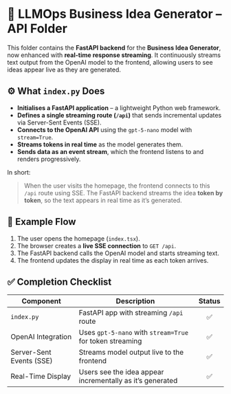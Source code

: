 # 🧠 LLMOps Business Idea Generator – API Folder

This folder contains the **FastAPI backend** for the **Business Idea Generator**, now enhanced with **real-time response streaming**.
It continuously streams text output from the OpenAI model to the frontend, allowing users to see ideas appear live as they are generated.

## ⚙️ What `index.py` Does

* **Initialises a FastAPI application** – a lightweight Python web framework.
* **Defines a single streaming route (`/api`)** that sends incremental updates via Server-Sent Events (SSE).
* **Connects to the OpenAI API** using the `gpt-5-nano` model with `stream=True`.
* **Streams tokens in real time** as the model generates them.
* **Sends data as an event stream**, which the frontend listens to and renders progressively.

In short:

> When the user visits the homepage, the frontend connects to this `/api` route using SSE.
> The FastAPI backend streams the idea **token by token**, so the text appears in real time as it’s generated.

## 🧩 Example Flow

1. The user opens the homepage (`index.tsx`).
2. The browser creates a **live SSE connection** to `GET /api`.
3. The FastAPI backend calls the OpenAI model and starts streaming text.
4. The frontend updates the display in real time as each token arrives.

## ✅ Completion Checklist

| Component                | Description                                               | Status |
| ------------------------ | --------------------------------------------------------- | :----: |
| `index.py`               | FastAPI app with streaming `/api` route                   |    ✅   |
| OpenAI Integration       | Uses `gpt-5-nano` with `stream=True` for token streaming  |    ✅   |
| Server-Sent Events (SSE) | Streams model output live to the frontend                 |    ✅   |
| Real-Time Display        | Users see the idea appear incrementally as it’s generated |    ✅   |
